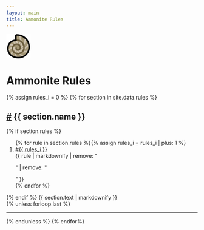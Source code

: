 ```yaml
---
layout: main
title: Ammonite Rules
---
```


<div id="icon"><img src="assets/ammonite.svg" style="max-width: 300px"></div>
<h1 class="center">Ammonite Rules</h1>
{% assign rules_i = 0 %}
{% for section in site.data.rules %}
<section id="{{ section.name | slugify }}">
    <h2><a href="#{{ section.name | slugify }}">#</a> {{ section.name }}</h2>
    {% if section.rules %}
    <ol class="rules_segment">
      {% for rule in section.rules %}{% assign rules_i = rules_i | plus: 1 %}
      <li class="rules_rule" value="{{ rules_i }}" id="{{ rules_i }}">
        <div class="rule_num"><a href="#{{ rules_i }}">#{{ rules_i }}</a></div>
        <div class="rule_text">{{ rule | markdownify | remove: "<p>" | remove: "</p>"  }}</div>
      </li>
      {% endfor %}
    </ol>
    {% endif %}
    {{ section.text | markdownify }}
</section>
{% unless forloop.last %}<hr>{% endunless %}
{% endfor%}
<div class="gutter"></div>
